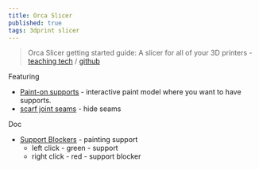 ```yaml
---
title: Orca Slicer
published: true
tags: 3dprint slicer
---
```

> Orca Slicer getting started guide: A slicer for all of your 3D printers - [teaching tech](https://www.youtube.com/watch?v=cquTCpz1V74) / [github](https://github.com/SoftFever/OrcaSlicer?tab=readme-ov-file#orca-slicer)

Featuring  
- [Paint-on supports](https://www.youtube.com/watch?v=cquTCpz1V74) - interactive paint model where you want to have supports.
- [scarf joint seams](https://www.youtube.com/watch?v=vl0FT339jfc) - hide seams

Doc
- [Support Blockers](https://www.youtube.com/watch?v=2uP7hVE3spw) - painting support
	- left click - green - support
    - right click - red - support blocker 
